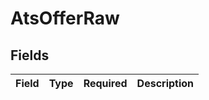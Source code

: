 # AtsOfferRaw


## Fields

| Field       | Type        | Required    | Description |
| ----------- | ----------- | ----------- | ----------- |